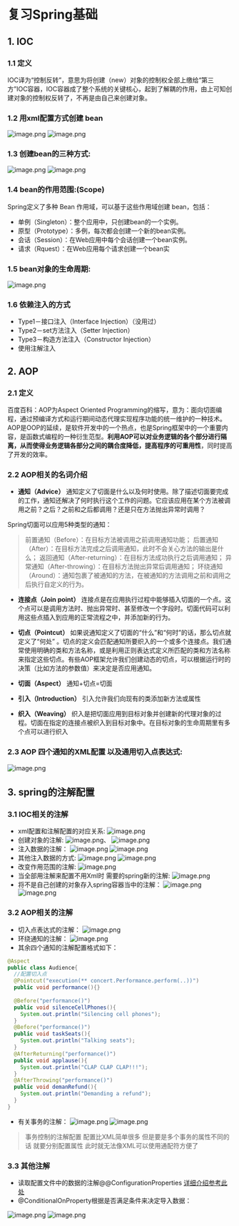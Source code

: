 # 复习Spring基础

## 1. IOC

### 1.1 定义
 IOC译为“控制反转”，意思为将创建（new）对象的控制权全部上缴给“第三方”IOC容器，IOC容器成了整个系统的关键核心，起到了解耦的作用，由上可知创建对象的控制权反转了，不再是由自己来创建对象。
### 1.2 用xml配置方式创建 bean
![image.png](http://codezhou.com/upload/2021/01/image-e0ae2f1fda504d1e9955da60b65c7be7.png)
![image.png](http://codezhou.com/upload/2021/01/image-3d063416e5ec4dd397191efb9cdec0a6.png)
### 1.3 创建bean的三种方式:
![image.png](http://codezhou.com/upload/2021/01/image-5fd2f44392ff44dfaea89efd07d79e91.png)
![image.png](http://codezhou.com/upload/2021/01/image-aeb11ae4e2904231bd004fa71334d06f.png)
### 1.4 bean的作用范围:(Scope)
Spring定义了多种 Bean 作用域，可以基于这些作用域创建 bean，包括：
- 单例（Singleton）：整个应用中，只创建bean的一个实例。
- 原型（Prototype）：多例，每次都会创建一个新的bean实例。
- 会话（Session）：在Web应用中每个会话创建一个bean实例。
- 请求（Rquest）：在Web应用每个请求创建一个bean实
### 1.5 bean对象的生命周期:
![image.png](http://codezhou.com/upload/2021/01/image-d9b67ce924ed4e6e8961a2648f1dd002.png)
### 1.6 依赖注入的方式
 - Type1－接口注入（Interface Injection）（没用过）
 - Type2－set方法注入（Setter Injection）
 - Type3－构造方法注入（Constructor Injection）
 - 使用注解注入

## 2. AOP
### 2.1 定义
百度百科：AOP为Aspect Oriented Programming的缩写，意为：面向切面编程，通过预编译方式和运行期间动态代理实现程序功能的统一维护的一种技术。AOP是OOP的延续，是软件开发中的一个热点，也是Spring框架中的一个重要内容，是函数式编程的一种衍生范型。**利用AOP可以对业务逻辑的各个部分进行隔离，从而使得业务逻辑各部分之间的耦合度降低，提高程序的可重用性**，同时提高了开发的效率。
### 2.2 AOP相关的名词介绍
 - **通知（Advice）**
    通知定义了切面是什么以及何时使用。除了描述切面要完成的工作，通知还解决了何时执行这个工作的问题。它应该应用在某个方法被调用之前？之后？之前和之后都调用？还是只在方法抛出异常时调用？

Spring切面可以应用5种类型的通知：
> 前置通知（Before）：在目标方法被调用之前调用通知功能；
> 后置通知（After）：在目标方法完成之后调用通知，此时不会关心方法的输出是什么；
> 返回通知（After-returning）：在目标方法成功执行之后调用通知；
> 异常通知（After-throwing）：在目标方法抛出异常后调用通知；
> 环绕通知（Around）：通知包裹了被通知的方法，在被通知的方法调用之前和调用之后执行自定义的行为。


 - **连接点（Join point）**
   连接点是在应用执行过程中能够插入切面的一个点。这个点可以是调用方法时、抛出异常时、甚至修改一个字段时。切面代码可以利用这些点插入到应用的正常流程之中，并添加新的行为。

 - **切点（Pointcut）**
如果说通知定义了切面的“什么”和“何时”的话，那么切点就定义了“何处” 。切点的定义会匹配通知所要织入的一个或多个连接点。我们通常使用明确的类和方法名称，或是利用正则表达式定义所匹配的类和方法名称来指定这些切点。有些AOP框架允许我们创建动态的切点，可以根据运行时的决策（比如方法的参数值）来决定是否应用通知。

 - **切面（Aspect）**
通知+切点=切面

 - **引入（Introduction）**
引入允许我们向现有的类添加新方法或属性

 - **织入（Weaving）**
织入是把切面应用到目标对象并创建新的代理对象的过程。切面在指定的连接点被织入到目标对象中。在目标对象的生命周期里有多个点可以进行织入

### 2.3 AOP 四个通知的XML配置 以及通用切入点表达式:
![image.png](http://codezhou.com/upload/2021/01/image-ae2d305941614c908cc9b7a848aa3049.png)







## 3. spring的注解配置
### 3.1 IOC相关的注解
 - xml配置和注解配置的对应关系:
 ![image.png](http://codezhou.com/upload/2021/01/image-9edba9937aa541979e87eb60c044dd19.png)
 - 创建对象的注解:
![image.png](http://codezhou.com/upload/2021/01/image-0e165b6e6021469aabec5a36ca454bbd.png)、
![image.png](http://codezhou.com/upload/2021/01/image-8c79d035e61c4b699353068b4f178000.png)
 - 注入数据的注解：
 ![image.png](http://codezhou.com/upload/2021/01/image-8a68163a1a0f47fa8451eaaa32101132.png)
![image.png](http://codezhou.com/upload/2021/01/image-251c17e54ce64daaaa451ec6a1c0cded.png)
 - 其他注入数据的方式:
 ![image.png](http://codezhou.com/upload/2021/01/image-3325cef589a04028a59e57b7d5bcc232.png)
![image.png](http://codezhou.com/upload/2021/01/image-77bdb87a3583420faaa233b3ce20d050.png)
 - 改变作用范围的注解:
 ![image.png](http://codezhou.com/upload/2021/01/image-2036e42b59fd463eb9c12e9ff76ec9e6.png)
 - 当全部用注解来配置不用Xml时 需要的spring新的注解:
 ![image.png](http://codezhou.com/upload/2021/01/image-004097798a434bc2be291d2e63fe4e03.png)
 - 将不是自己创建的对象存入spring容器当中的注解：
 ![image.png](http://codezhou.com/upload/2021/01/image-e472b4c5a94a4483bff8b780789c2c89.png)
 ![image.png](http://codezhou.com/upload/2021/01/image-29f74ace6e5347b1aab9b772c23bf744.png)

### 3.2 AOP相关的注解

- 切入点表达式的注解：
![image.png](http://codezhou.com/upload/2021/01/image-5c07e1203d554b8b948bd53e8577681a.png)
- 环绕通知的注解：
![image.png](http://codezhou.com/upload/2021/01/image-1f927730627748ada9c52ad9362f625e.png)
- 其余四个通知的注解配置格式如下：
```java
@Aspect
public class Audience{
  //配置切入点
  @Pointcut("execution(** concert.Performance.perform(..))")
  public void performance(){}
 
  @Before("performance()")
  public void silenceCellPhones(){
    System.out.println("Silencing cell phones");
  }
  @Before("performance()")
  public void taskSeats(){
    System.out.println("Talking seats");
  }
  @AfterReturning("performance()")
  public void applause(){
    System.out.println("CLAP CLAP CLAP!!!");
  }
  @AfterThrowing("performance()")
  public void demanRefund(){
    System.out.println("Demanding a refund");
  }
}

```
- 有关事务的注解：
![image.png](http://codezhou.com/upload/2021/01/image-b2ab1a6879824b4c85be3174e57bacd0.png)
![image.png](http://codezhou.com/upload/2021/01/image-983c965bf5f2422899a59eb1d20a6ab8.png)
> 事务控制的注解配置 配置比XML简单很多 但是要是多个事务的属性不同的话 就要分别配置属性 此时就无法像XML可以使用通配符方便了

### 3.3 其他注解
 - 读取配置文件中的数据的注解@@ConfigurationProperties
 [详细介绍参考此处](https://www.cnblogs.com/tian874540961/p/12146467.html)
- @ConditionalOnProperty根据是否满足条件来决定导入数据：

![image.png](http://codezhou.com/upload/2021/01/image-4ab77b1a42994a36bf600609350607ea.png)
![image.png](http://codezhou.com/upload/2021/01/image-5b21d86bd6d544c9b78f0e733acc9eb4.png)